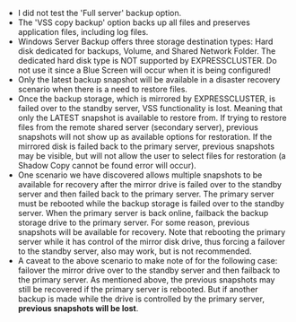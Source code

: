 - I did not test the 'Full server' backup option. 
- The 'VSS copy backup' option backs up all files and preserves application files, including log files.
- Windows Server Backup offers three storage destination types: Hard disk dedicated for backups, Volume, and Shared Network Folder.
The dedicated hard disk type is NOT supported by EXPRESSCLUSTER. Do not use it since a Blue Screen will occur when it is being configured!
- Only the latest backup snapshot will be available in a disaster recovery scenario when there is a need to restore files.
- Once the backup storage, which is mirrored by EXPRESSCLUSTER, is failed over to the standby server, VSS functionality is lost. Meaning that only the LATEST snapshot is available to restore from. If trying to restore files from the remote shared server (secondary server), previous snapshots will not show up as available options for restoration. If the mirrored disk is failed back to the primary server, previous snapshots may be visible, but will not allow the user to select files for restoration (a Shadow Copy cannot be found error will occur).
- One scenario we have discovered allows multiple snapshots to be available for recovery after the mirror drive is failed over to the standby server and then failed back to the primary server. The primary server must be rebooted while the backup storage is failed over to the standby server. When the primary server is back online, failback the backup storage drive to the primary server. For some reason, previous snapshots will be available for recovery. Note that rebooting the primary server while it has control of the mirror disk drive, thus forcing a failover to the standby server, also may work, but is not recommended.
- A caveat to the above scenario to make note of for the following case: failover the mirror drive over to the standby server and then failback to the primary server. As mentioned above, the previous snapshots may still be recovered if the primary server is rebooted. But if another backup is made while the drive is controlled by the primary server, **previous snapshots will be lost**.

